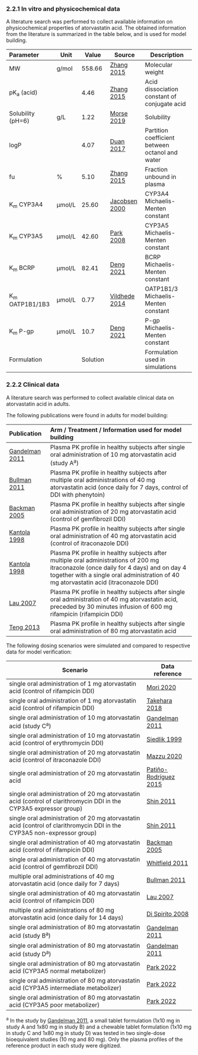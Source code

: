 ### 2.2.1 In vitro and physicochemical data

A literature search was performed to collect available information on physicochemical properties of atorvastatin acid. The obtained information from the literature is summarized in the table below, and is used for model building.

| **Parameter**             | **Unit** | **Value** | Source                               | **Description**                                              |
| :------------------------ | -------- | --------- | ------------------------------------ | ------------------------------------------------------------ |
| MW                        | g/mol    | 558.66    | [Zhang 2015](#21-references)         | Molecular weight                                             |
| pK<sub>a</sub> (acid)     |          | 4.46      | [Zhang 2015](#21-references)         | Acid dissociation constant of conjugate acid                 |
| Solubility (pH=6)         | g/L      | 1.22      | [Morse 2019](#22-references)         | Solubility                                           |
| logP                      |          | 4.07      | [Duan 2017](#23-references)          | Partition coefficient between octanol and water              |
| fu                        | %        | 5.10      | [Zhang 2015](#21-references)         | Fraction unbound in plasma                                   |
| K<sub>m</sub> CYP3A4      | µmol/L   | 25.60     | [Jacobsen 2000](#23-references)      | CYP3A4 Michaelis-Menten constant                             |
| K<sub>m</sub> CYP3A5      | µmol/L   | 42.60     | [Park 2008](#29-references)          | CYP3A5 Michaelis-Menten constant                             |
| K<sub>m</sub> BCRP        | µmol/L   | 82.41     | [Deng 2021](#24-references)          | BCRP Michaelis-Menten constant                               |                
| K<sub>m</sub> OATP1B1/1B3 | µmol/L   | 0.77      | [Vildhede 2014](#25-references)      | OATP1B1/3 Michaelis-Menten constant                         |
| K<sub>m</sub> P-gp        | µmol/L   | 10.7      | [Deng 2021](#24-references)          | P-gp Michaelis-Menten constant                                |
| Formulation               |          | Solution  |                                      | Formulation used in simulations                              |

### 2.2.2 Clinical data

A literature search was performed to collect available clinical data on atorvastatin acid in adults. 

The following publications were found in adults for model building:

| Publication                     | Arm / Treatment / Information used for model building        |
| :------------------------------ | :----------------------------------------------------------- |
| [Gandelman 2011](#1-references) | Plasma PK profile in healthy subjects after single oral administration of 10 mg atorvastatin acid (study A<sup>a</sup>) |
| [Bullman 2011](#3-references)   | Plasma PK profile in healthy subjects after multiple oral administrations of 40 mg atorvastatin acid (once daily for 7 days, control of DDI with phenytoin)|
| [Backman 2005](#8-references)   | Plasma PK profile in healthy subjects after single oral administration of 20 mg atorvastatin acid (control of gemfibrozil DDI) |
| [Kantola 1998](#10-references)  | Plasma PK profile in healthy subjects after single oral administration of 40 mg atorvastatin acid (control of itraconazole DDI) |
| [Kantola 1998](#10-references)  | Plasma PK profile in healthy subjects after multiple oral administrations of 200 mg itraconazole (once daily for 4 days) and on day 4 together with a single oral administration of 40 mg atorvastatin acid (itraconazole DDI) |
| [Lau 2007](#11-references)      | Plasma PK profile in healthy subjects after single oral administration of 40 mg atorvastatin acid, preceded by 30 minutes infusion of 600 mg rifampicin (rifampicin DDI) |
| [Teng 2013](#14-references)     | Plasma PK profile in healthy subjects after single oral administration of 80 mg atorvastatin acid |



The following dosing scenarios were simulated and compared to respective data for model verification:

| Scenario                                                     | Data reference                        |
| ------------------------------------------------------------ | ------------------------------------- |
| single oral administration of 1  mg atorvastatin acid (control of rifampicin DDI)| [Mori 2020](#12-references)           |
| single oral administration of 1  mg atorvastatin acid (control of rifampicin DDI)| [Takehara 2018](#13-references)       |
| single oral administration of 10 mg atorvastatin acid (study C<sup>a</sup>)                | [Gandelman 2011](#1-references)       |
| single oral administration of 10 mg atorvastatin acid (control of erythromycin DDI)| [Siedlik 1999](#7-references)         |
| single oral administration of 20 mg atorvastatin acid (control of itraconazole DDI)| [Mazzu 2020](#5-references)           |
| single oral administration of 20 mg atorvastatin acid            | [Patiño-Rodríguez 2015](#2-references)|
| single oral administration of 20 mg atorvastatin acid (control of clarithromycin DDI in the CYP3A5 expressor group)       | [Shin 2011](#6-references)            |
| single oral administration of 20 mg atorvastatin acid (control of clarithromycin DDI in the CYP3A5 non-expressor group)    | [Shin 2011](#6-references)            |
| single oral administration of 40 mg atorvastatin acid (control of rifampicin DDI)  | [Backman 2005](#8-references)         |
| single oral administration of 40 mg atorvastatin acid (control of gemfibrozil DDI) | [Whitfield 2011](#9-references)       |
| multiple oral administrations of 40 mg atorvastatin acid (once daily for 7 days)       | [Bullman 2011](#3-references)         |
| single oral administration of 40 mg atorvastatin acid (control of rifampicin DDI)| [Lau 2007](#11-references)            |
| multiple oral administrations of 80 mg atorvastatin acid (once daily for 14 days)      | [Di Spirito 2008](#4-references)      |
| single oral administration of 80 mg atorvastatin acid (study B<sup>a</sup>)                | [Gandelman 2011](#1-references)       |
| single oral administration of 80 mg atorvastatin acid (study D<sup>a</sup>)                | [Gandelman 2011](#1-references)       |
| single oral administration of 80 mg atorvastatin acid (CYP3A5 normal metabolizer) | [Park 2022](#28-references)            |
| single oral administration of 80 mg atorvastatin acid (CYP3A5 intermediate metabolizer) | [Park 2022](#28-references)            |
| single oral administration of 80 mg atorvastatin acid (CYP3A5 poor metabolizer) | [Park 2022](#28-references)            |

<sup>a</sup>  In the study by [Gandelman 2011](#1-references), a small tablet formulation (1x10 mg in study A and 1x80 mg in study B) and a chewable tablet
formulation (1x10 mg in study C and 1x80 mg in study D) was tested in two single-dose bioequivalent studies (10 mg and
80 mg). Only the plasma profiles of the reference product in each study were digitized. 
